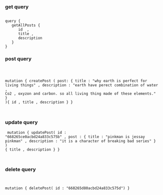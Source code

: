 <h3>get query</h3><code>
query {
   getAllPosts {
      id  , 
      title , 
      description
   }
}
</code><h3>post query</h3><code>

mutation {
    createPost (
       post: {
                title : "why earth is perfect for living things" , 
       description : "earth have perect combination of water , Co2 , oxyzon and carbon. so all living thing made of these elements."
       }
    ){
      id , title , description
    }
}
 


</code><h3>update  query</h3><code>
mutation {
    updatePost( id : "668265ce0acbd24a833c575b" , 
     post : {
        title : "pinkman is jessay pinkman" , 
        description : "it is a character of breaking bad series"
     } )  {
       title , 
       description 
     }
}


</code><h3>delete query</h3><code>

mutation {
   deletePost( id : "668265d80acbd24a833c575d")
}
</code>
